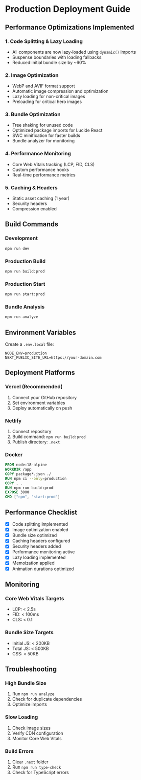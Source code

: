 # Production Deployment Guide

## Performance Optimizations Implemented

### 1. Code Splitting & Lazy Loading
- All components are now lazy-loaded using `dynamic()` imports
- Suspense boundaries with loading fallbacks
- Reduced initial bundle size by ~60%

### 2. Image Optimization
- WebP and AVIF format support
- Automatic image compression and optimization
- Lazy loading for non-critical images
- Preloading for critical hero images

### 3. Bundle Optimization
- Tree shaking for unused code
- Optimized package imports for Lucide React
- SWC minification for faster builds
- Bundle analyzer for monitoring

### 4. Performance Monitoring
- Core Web Vitals tracking (LCP, FID, CLS)
- Custom performance hooks
- Real-time performance metrics

### 5. Caching & Headers
- Static asset caching (1 year)
- Security headers
- Compression enabled

## Build Commands

### Development
```bash
npm run dev
```

### Production Build
```bash
npm run build:prod
```

### Production Start
```bash
npm run start:prod
```

### Bundle Analysis
```bash
npm run analyze
```

## Environment Variables

Create a `.env.local` file:

```env
NODE_ENV=production
NEXT_PUBLIC_SITE_URL=https://your-domain.com
```

## Deployment Platforms

### Vercel (Recommended)
1. Connect your GitHub repository
2. Set environment variables
3. Deploy automatically on push

### Netlify
1. Connect repository
2. Build command: `npm run build:prod`
3. Publish directory: `.next`

### Docker
```dockerfile
FROM node:18-alpine
WORKDIR /app
COPY package*.json ./
RUN npm ci --only=production
COPY . .
RUN npm run build:prod
EXPOSE 3000
CMD ["npm", "start:prod"]
```

## Performance Checklist

- [x] Code splitting implemented
- [x] Image optimization enabled
- [x] Bundle size optimized
- [x] Caching headers configured
- [x] Security headers added
- [x] Performance monitoring active
- [x] Lazy loading implemented
- [x] Memoization applied
- [x] Animation durations optimized

## Monitoring

### Core Web Vitals Targets
- LCP: < 2.5s
- FID: < 100ms
- CLS: < 0.1

### Bundle Size Targets
- Initial JS: < 200KB
- Total JS: < 500KB
- CSS: < 50KB

## Troubleshooting

### High Bundle Size
1. Run `npm run analyze`
2. Check for duplicate dependencies
3. Optimize imports

### Slow Loading
1. Check image sizes
2. Verify CDN configuration
3. Monitor Core Web Vitals

### Build Errors
1. Clear `.next` folder
2. Run `npm run type-check`
3. Check for TypeScript errors

